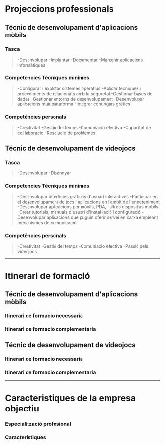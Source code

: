 # Projeccions professionals

## Técnic de desenvolupament d'aplicacions mòbils

### Tasca
> -Desenvolupar
> -Implantar
> -Documentar
> -Mantenir aplicacions informátiques

### Competencies Técniques minimes
> -Configurar i explotar sistemes operatius
> -Aplicar tecniques i procediments de relacionats amb la seguretat
> -Gestionar bases de dades
> -Gestionar entorns de desenvolupament
> -Desenvolupar aplicacions multiplataforma
> -Integrar continguts gráfics 

### Competéncies personals
> -Creativitat
> -Gestió del temps
> -Comuniacio efectiva 
> -Capacitat de col·laboracio
> -Resolucio de problemes


## Técnic de desenvolupament de videojocs

### Tasca
> -Desenvolupar
> -Disennyar

### Competencies Técniques minimes
> -Desenvolupar interficies gráficas d'usuari interactives 
> -Participar en el desenvolupament de jocs i aplicacions en l'ambit de l'entreteniment
> -Desenvolupar aplicacions per móvils, PDA, i altres dispositius móbils
> -Crear tutorials, manuals d'usuari d'instal·lació i configuració
> -Desenvolupar aplicacions que puguin oferir servei en xarxa empleant mecanismes de comunicació

### Competéncies personals
> -Creativitat
> -Gestió del temps
> -Comuniacio efectiva 
> -Passiò pels videojocs

---
# Itinerari de formació
## Técnic de desenvolupament d'aplicacions mòbils

### Itinerari de formacio necessaria
> 

### Itinerari de formacio complementaria
> 

## Técnic de desenvolupament de videojocs

### Itinerari de formacio necessaria
> 

### Itinerari de formacio complementaria
> 

---
# Caracteristiques de la empresa objectiu
### Especialització profesional
> 

### Caracteristiques
> 
